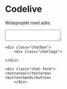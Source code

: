 # Codelive
Wideprojekt med adte.

<!DOCTYPE html>
<html>
<head>
	<title>Codelive</title>
	<link rel="stylesheet" type="text/css" href="style.css">
</head>
<body>
	<div class="code-box">
		<textarea></textarea>
</div>

	<div class="chatbox">
		<div class="chatlogs">

	</div>
</div>

    <div class="chat-form">
    <textarea></textarea>
    <button>Send</button>
		</div>

</body>
</html>
